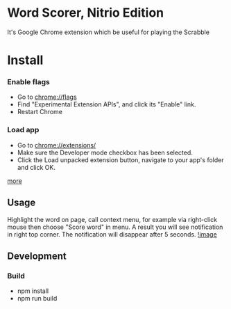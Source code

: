 # Word Scorer, Nitrio Edition
It's Google Chrome extension which be useful for playing the Scrabble
# Install

### Enable flags
* Go to [chrome://flags](chrome://flags)
* Find "Experimental Extension APIs", and click its "Enable" link.
* Restart Chrome

### Load app
* Go to [chrome://extensions/](chrome://extensions/)
* Make sure the Developer mode checkbox has been selected.
* Click the Load unpacked extension button, navigate to your app's folder and click OK.


[more](https://developer.chrome.com/apps/first_app#five)

## Usage
Highlight the word on page, call context menu, for example via right-click mouse
then choose "Score word" in menu.
A result you will see notification in right top corner.
The notification will disappear after 5 seconds.
[!image](https://github.com/tz3/scrabble_scorer_extension/blob/master/images/screenshot.jpg)


## Development

### Build
* npm install
* npm run build

